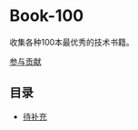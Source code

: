 # Book-100

收集各种100本最优秀的技术书籍。

[参与贡献](https://github.com/ityouknow/book-100/issues/new)

## 目录

- [待补充](#)



